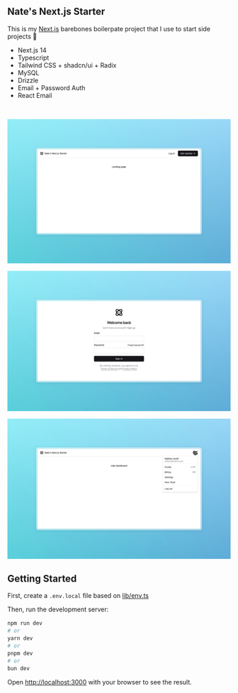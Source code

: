 ## Nate's Next.js Starter

This is my [Next.js](https://nextjs.org/) barebones boilerpate project that I use to start side projects 🚀

- Next.js 14
- Typescript
- Tailwind CSS + shadcn/ui + Radix
- MySQL
- Drizzle
- Email + Password Auth
- React Email

<br />

![Nate's Next.js Starter landing page](public/screenshots/landing.png)

![Nate's Next.js Starter sign in page](public/screenshots/sign-in.png)

![Nate's Next.js Starter dashboard page](public/screenshots/dashboard.png)

## Getting Started

First, create a `.env.local` file based on [lib/env.ts](lib/env.ts)

Then, run the development server:

```bash
npm run dev
# or
yarn dev
# or
pnpm dev
# or
bun dev
```

Open [http://localhost:3000](http://localhost:3000) with your browser to see the result.
